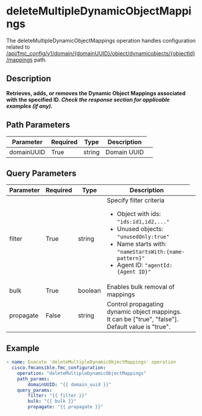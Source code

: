 # deleteMultipleDynamicObjectMappings

The deleteMultipleDynamicObjectMappings operation handles configuration related to [/api/fmc_config/v1/domain/{domainUUID}/object/dynamicobjects/{objectId}/mappings](/paths//api/fmc_config/v1/domain/{domain_uuid}/object/dynamicobjects/{object_id}/mappings.md) path.&nbsp;
## Description
**Retrieves, adds, or removes the Dynamic Object Mappings associated with the specified ID. _Check the response section for applicable examples (if any)._**

## Path Parameters
| Parameter | Required | Type | Description |
| --------- | -------- | ---- | ----------- |
| domainUUID | True | string <td colspan=3> Domain UUID |

## Query Parameters
| Parameter | Required | Type | Description |
| --------- | -------- | ---- | ----------- |
| filter | True | string <td colspan=3> Specify filter criteria<ul><li>Object with ids: <code>"ids:id1,id2,..."</code></li><li>Unused objects: <code>"unusedOnly:true"</code></li><li>Name starts with: <code>"nameStartsWith:{name-pattern}"</code></li><li>Agent ID: <code>"agentId:{Agent ID}"</code></li></ul> |
| bulk | True | boolean <td colspan=3> Enables bulk removal of mappings |
| propagate | False | string <td colspan=3> Control propagating dynamic object mappings. It can be ["true", "false"]. Default value is "true". |

## Example
```yaml
- name: Execute 'deleteMultipleDynamicObjectMappings' operation
  cisco.fmcansible.fmc_configuration:
    operation: "deleteMultipleDynamicObjectMappings"
    path_params:
        domainUUID: "{{ domain_uuid }}"
    query_params:
        filter: "{{ filter }}"
        bulk: "{{ bulk }}"
        propagate: "{{ propagate }}"

```